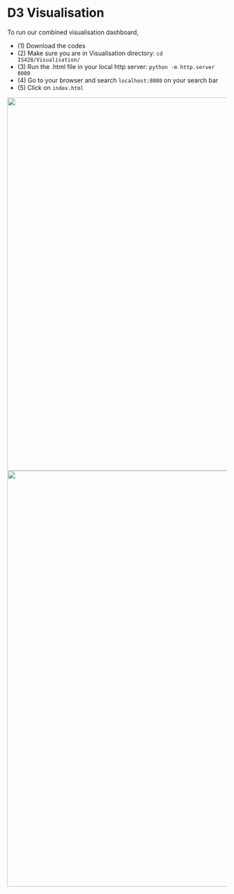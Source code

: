 # D3 Visualisation

To run our combined visualisation dashboard,

- (1) Download the codes
- (2) Make sure you are in Visualisation directory: `cd IS428/Visualisation/`
- (3) Run the .html file in your local http server: `python -m http.server 8080` 
- (4) Go to your browser and search `localhost:8080` on your search bar
- (5) Click on `index.html`


<img width="855" src="https://github.com/sheryll2019/sheryll2019.github.io/assets/61812922/7699405e-d3c7-4631-b6e2-32ce032301d4">

<img width="953" src="https://github.com/sheryll2019/sheryll2019.github.io/assets/61812922/18741410-7480-4f12-807b-47cd9c737d8a">
